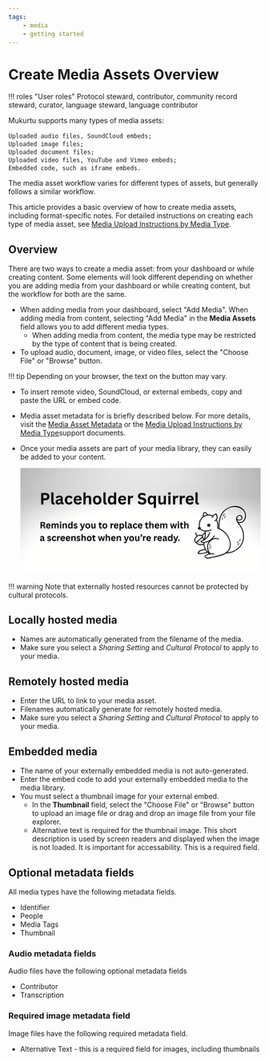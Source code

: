 ```yaml
---
tags:
    - media
    - getting started
---
```


# Create Media Assets Overview

!!! roles "User roles"
	Protocol steward, contributor, community record steward, curator, language steward, language contributor 

Mukurtu supports many types of media assets:

    Uploaded audio files, SoundCloud embeds;
    Uploaded image files;
    Uploaded document files;
    Uploaded video files, YouTube and Vimeo embeds;
    Embedded code, such as iframe embeds.

The media asset workflow varies for different types of assets, but generally follows a similar workflow.

This article provides a basic overview of how to create media assets, including format-specific notes. For detailed instructions on creating each type of media asset, see [Media Upload Instructions by Media Type](ByTypeMediaUpload.md).

## Overview 

There are two ways to create a media asset: from your dashboard or while creating content. Some elements will look different depending on whether you are adding media from your dashboard or while creating content, but the workflow for both are the same.

- When adding media from your dashboard, select "Add Media". When adding media from content, selecting "Add Media" in the **Media Assets** field allows you to add different media types. 
	- When adding media from content, the media type may be restricted by the type of content that is being created.
- To upload audio, document, image, or video files, select the "Choose File" or "Browse" button. 

!!! tip
	Depending on your browser, the text on the button may vary.

- To insert remote video, SoundCloud, or external embeds, copy and paste the URL or embed code.
- Media asset metadata for is briefly described below. For more details, visit the [Media Asset Metadata](MediaAssetMetadata.md) or the [Media Upload Instructions by Media Type](ByTypeMediaUpload.md)support documents.
- Once your media assets are part of your media library, they can easily be added to your content.

	![Screenshot of media library.](../_embeds/placeholderscreenshot.png)

!!! warning 
	Note that externally hosted resources cannot be protected by cultural protocols. 

## Locally hosted media

- Names are automatically generated from the filename of the media. 
- Make sure you select a *Sharing Setting* and *Cultural Protocol* to apply to your media. 

## Remotely hosted media 

- Enter the URL to link to your media asset.  
- Filenames automatically generate for remotely hosted media.
- Make sure you select a *Sharing Setting* and *Cultural Protocol* to apply to your media. 

## Embedded media

- The name of your externally embedded media is not auto-generated.
- Enter the embed code to add your externally embedded media to the media library.
- You must select a thumbnail image for your external embed.
	- In the **Thumbnail** field, select the "Choose File" or "Browse" button to upload an image file or drag and drop an image file from your file explorer.
	- Alternative text is required for the thumbnail image. This short description is used by screen readers and displayed when the image is not loaded. It is important for accessability. This is a required field.
	
## Optional metadata fields 

All media types have the following metadata fields.

- Identifier 
- People 
- Media Tags 
- Thumbnail

### Audio metadata fields 

Audio files have the following optional metadata fields

- Contributor 
- Transcription 

### Required image metadata field

Image files have the following required metadata field.

- Alternative Text - this is a required field for images, including thumbnails
